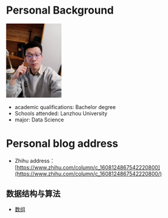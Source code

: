 # Personal Background

<img src="IMG_20230107_192232.jpg" width="150" height="200"/><br/>
* academic qualifications: Bachelor degree
* Schools attended: Lanzhou University
* major: Data Science

# Personal blog address

* Zhihu address：[https://www.zhihu.com/column/c_1608124867542220800](https://www.zhihu.com/column/c_1608124867542220800/)

## 数据结构与算法

* [数组](https://mp.weixin.qq.com/s/YVbahU_0fzmyEX-JBvcnqQ)

